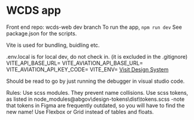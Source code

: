 # WCDS app

Front end
repo: wcds-web dev branch
To run the app, `npm run dev`
See package.json for the scripts.

Vite is used for bundling, buidling etc.

.env.local is for local dev, do not check in. (it is excluded in the .gitignore)
VITE_API_BASE_URL=<url to wcds-web-functions api>
VITE_AVIATION_API_BASE_URL=<url to aviation api>
VITE_AVIATION_API_KEY_CODE=<aviation token>
VITE_ENV=<dev or stage or uat or prod>
[Visit Design System](https://ui-components.alberta.ca)

Should be read to go by just running the debugger in visual studio code.

Rules:
Use scss modules. They prevent name collisions.
Use scss tokens, as listed in node_modules\@abgov\design-tokens\dist\tokens.scss
-note that tokens in Figma are frequently outdated, so you will have to find the new name!
Use Flexbox or Grid instead of tables and floats.
